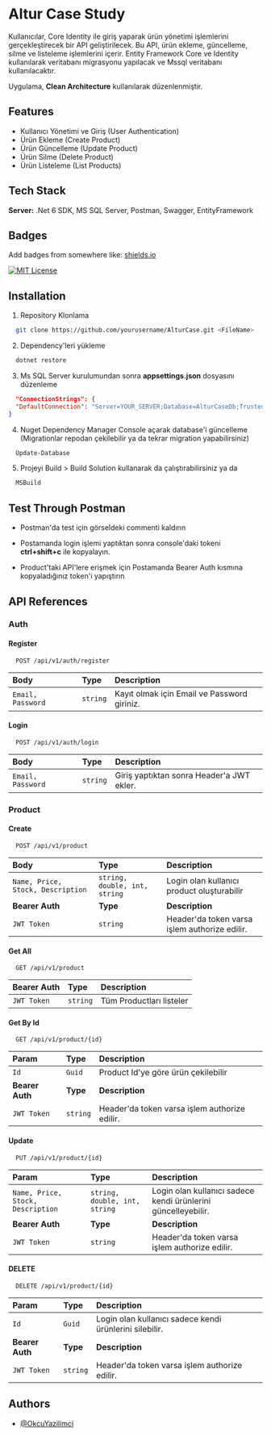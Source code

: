 # Altur Case Study

Kullanıcılar, Core Identity ile giriş yaparak ürün yönetimi işlemlerini gerçekleştirecek bir API geliştirilecek. Bu API, ürün ekleme, güncelleme, silme ve listeleme işlemlerini içerir. Entity Framework Core ve Identity kullanılarak veritabanı migrasyonu yapılacak ve Mssql veritabanı kullanılacaktır.

Uygulama, **Clean Architecture** kullanılarak düzenlenmiştir.


## Features

- Kullanıcı Yönetimi ve Giriş (User Authentication)
- Ürün Ekleme (Create Product)
- Ürün Güncelleme (Update Product)
- Ürün Silme (Delete Product)
- Ürün Listeleme (List Products)


## Tech Stack

**Server:** .Net 6 SDK, MS SQL Server, Postman, Swagger, EntityFramework


## Badges

Add badges from somewhere like: [shields.io](https://shields.io/)

[![MIT License](https://img.shields.io/badge/License-MIT-green.svg)](https://choosealicense.com/licenses/mit/)



## Installation

1. Repository Klonlama

```bash
  git clone https://github.com/yourusername/AlturCase.git <FileName>
```

2. Dependency'leri yükleme

```bash
  dotnet restore
```

3. Ms SQL Server kurulumundan sonra **appsettings.json** dosyasını düzenleme

```json
  "ConnectionStrings": {
  "DefaultConnection": "Server=YOUR_SERVER;Database=AlturCaseDb;Trusted_Connection=True;"
}
```

4. Nuget Dependency Manager Console açarak database'i güncelleme (Migrationlar repodan çekilebilir ya da tekrar migration yapabilirsiniz)

```powershell
  Update-Database
```

5. Projeyi Build > Build Solution kullanarak da çalıştırabilirsiniz ya da

```powershell
  MSBuild
```

## Test Through Postman

- Postman'da test için görseldeki commenti kaldırın

- Postamanda login işlemi yaptıktan sonra console'daki tokeni **ctrl+shift+c** ile kopyalayın.

- Product'taki API'lere erişmek için Postamanda Bearer Auth kısmına kopyaladığınız token'i yapıştırın


## API References

### Auth
#### Register

```http
  POST /api/v1/auth/register
```

| Body | Type     | Description                |
| :-------- | :------- | :------------------------- |
| `Email, Password ` | `string` | Kayıt olmak için Email ve Password giriniz.|

#### Login

```http
  POST /api/v1/auth/login
```

| Body | Type     | Description                |
| :-------- | :------- | :------------------------- |
| `Email, Password ` | `string` | Giriş yaptıktan sonra Header'a JWT ekler.|

### Product
#### Create
```http
  POST /api/v1/product
```

| Body | Type     | Description                |
| :-------- | :------- | :------------------------- |
| `Name, Price, Stock, Description ` | `string, double, int, string` | Login olan kullanıcı product oluşturabilir               |
| **Bearer Auth** | **Type**| **Description** |
| `JWT Token ` | `string` | Header'da token varsa işlem authorize edilir.|

#### Get All
```http
  GET /api/v1/product
```

| Bearer Auth | Type     | Description                |
| :-------- | :------- | :------------------------- |
| `JWT Token ` | `string` | Tüm Productları listeler|

#### Get By Id
```http
  GET /api/v1/product/{id}
```

| Param | Type     | Description                |
| :-------- | :------- | :------------------------- |
| `Id` | `Guid` | Product Id'ye göre ürün çekilebilir               |
| **Bearer Auth** | **Type**| **Description** |
| `JWT Token ` | `string` | Header'da token varsa işlem authorize edilir.|

#### Update
```http
  PUT /api/v1/product/{id}
```

| Param | Type     | Description                |
| :-------- | :------- | :------------------------- |
| `Name, Price, Stock, Description` | `string, double, int, string` | Login olan kullanıcı sadece kendi ürünlerini güncelleyebilir.              |
| **Bearer Auth** | **Type**| **Description** |
| `JWT Token ` | `string` | Header'da token varsa işlem authorize edilir.|

#### DELETE
```http
  DELETE /api/v1/product/{id}
```

| Param | Type     | Description                |
| :-------- | :------- | :------------------------- |
| `Id` | `Guid` | Login olan kullanıcı sadece kendi ürünlerini silebilir.               |
| **Bearer Auth** | **Type**| **Description** |
| `JWT Token ` | `string` | Header'da token varsa işlem authorize edilir.|



## Authors

- [@OkcuYazilimci](https://github.com/OkcuYazilimci)
